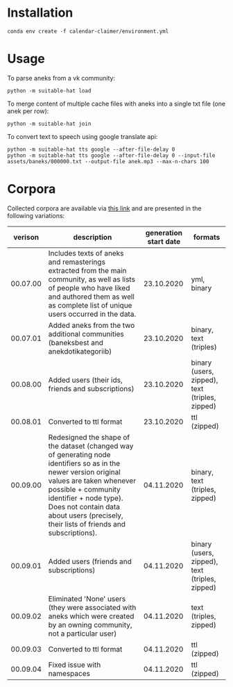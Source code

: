 # Installation
```shell script
conda env create -f calendar-claimer/environment.yml
```
# Usage
To parse aneks from a vk community:
```shell script
python -m suitable-hat load
```
To merge content of multiple cache files with aneks into a single txt file (one anek per row):
```shell script
python -m suitable-hat join
```
To convert text to speech using google translate api:
```shell script
python -m suitable-hat tts google --after-file-delay 0
python -m suitable-hat tts google --after-file-delay 0 --input-file assets/baneks/000000.txt --output-file anek.mp3 --max-n-chars 100
```
# Corpora
Collected corpora are available via [this link](https://bit.ly/baneks-corpora) and are presented in the following variations:  

| verison | description | generation start date | formats |
| --- | --- | --- | --- |
| 00.07.00 | Includes texts of aneks and remasterings extracted from the main community, as well as lists of people who have liked and authored them as well as complete list of unique users occurred in the data. | 23.10.2020 | yml, binary |
| 00.07.01 | Added aneks from the two additional communities (baneksbest and anekdotikategoriib) | 23.10.2020 | binary, text (triples) |
| 00.08.00 | Added users (their ids, friends and subscriptions) | 23.10.2020 | binary (users, zipped), text (triples, zipped) |
| 00.08.01 | Converted to ttl format | 23.10.2020 | ttl (zipped) |
| 00.09.00 | Redesigned the shape of the dataset (changed way of generating node identifiers so as in the newer version original values are taken whenever possible + community identifier + node type). Does not contain data about users (precisely, their lists of friends and subscriptions). | 04.11.2020 | binary, text (triples, zipped) |
| 00.09.01 | Added users (friends and subscriptions) | 04.11.2020 | binary (users, zipped), text (triples, zipped) |
| 00.09.02 | Eliminated 'None' users (they were associated with aneks which were created by an owning community, not a particular user) | 04.11.2020 | text (triples, zipped) |
| 00.09.03 | Converted to ttl format | 04.11.2020 | ttl (zipped) |
| 00.09.04 | Fixed issue with namespaces | 04.11.2020 | ttl (zipped) |
